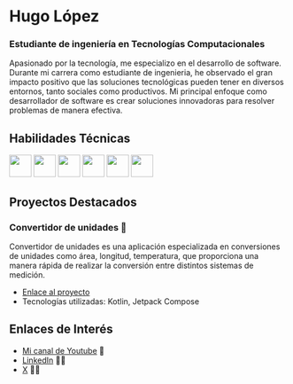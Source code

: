 # Hugo López
### Estudiante de ingeniería en Tecnologías Computacionales
Apasionado por la tecnología, me especializo en el desarrollo de software. Durante mi carrera como estudiante de ingenieria,
he observado el gran impacto positivo que las soluciones tecnológicas pueden tener en diversos entornos, tanto sociales como productivos.
Mi principal enfoque como desarrollador de software es crear soluciones innovadoras para resolver problemas de manera efectiva.

## Habilidades Técnicas
<Div>
  <img src="https://img.shields.io/badge/-Kotlin-000?&logo=Kotlin" height="40"/>
  <img src="https://img.shields.io/badge/-JetpackCompose-000?&logo=JetpackCompose" height="40"/>
  <img src="https://img.shields.io/badge/-Java-000?&logo=Java" height="40"/>
  
  <img src="https://img.shields.io/badge/-MariaDB-000?&logo=MariaDB" height="40"/>
  <img src="https://img.shields.io/badge/-sqlite-000?&logo=sqlite" height="40"/>
  <img src="https://img.shields.io/badge/-Python-000?&logo=Python" height="40"/>
</Div>

## Proyectos Destacados

### Convertidor de unidades 💱
Convertidor de unidades es una aplicación especializada en conversiones de unidades como área, longitud,
temperatura, que proporciona una manera rápida de realizar la conversión entre distintos sistemas de medición.
- [Enlace al proyecto](https://play.google.com/store/apps/details?id=com.hdevs.conversordeunidades)
- Tecnologías utilizadas: Kotlin, Jetpack Compose


## Enlaces de Interés

- [Mi canal de Youtube](https://www.youtube.com/channel/UCwT5h1XjPW4yHo15swU74fw) 🎥
- [LinkedIn](https://www.linkedin.com/in/hugo-lopez-diaz/) 🧑‍💻
- [X](https://x.com/HugoLopezDev) 🙍‍♂️
<!--
**Hugodiazz/Hugodiazz** is a ✨ _special_ ✨ repository because its `README.md` (this file) appears on your GitHub profile.

Here are some ideas to get you started:

- 🔭 I’m currently working on ...
- 🌱 I’m currently learning ...
- 👯 I’m looking to collaborate on ...
- 🤔 I’m looking for help with ...
- 💬 Ask me about ...
- 📫 How to reach me: ...
- 😄 Pronouns: ...
- ⚡ Fun fact: ...
-->
